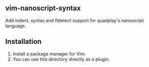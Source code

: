 vim-nanoscript-syntax
---------------------

Add indent, syntax and ftdetect support for quadplay's nanoscript language.

Installation
------------

1. Install a package manager for Vim.
2. You can use this directory directly as a plugin.
